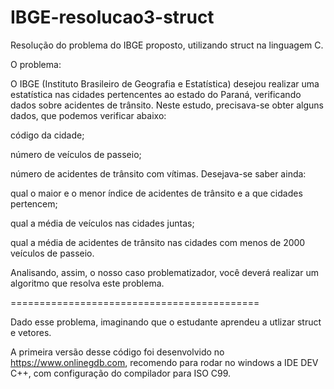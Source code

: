# IBGE-resolucao3-struct
Resolução do problema do IBGE proposto, utilizando struct na linguagem C.

O problema:

O IBGE (Instituto Brasileiro de Geografia e Estatística) desejou realizar uma estatística nas cidades pertencentes ao estado do Paraná, verificando dados sobre acidentes de trânsito. Neste estudo, precisava-se obter alguns dados, que podemos verificar abaixo:

código da cidade;

número de veículos de passeio;

número de acidentes de trânsito com vítimas. Desejava-se saber ainda:

qual o maior e o menor índice de acidentes de trânsito e a que cidades pertencem;

qual a média de veículos nas cidades juntas;

qual a média de acidentes de trânsito nas cidades com menos de 2000 veículos de passeio.

Analisando, assim, o nosso caso problematizador, você deverá realizar um algoritmo que resolva este problema.

===========================================

Dado esse problema, imaginando que o estudante aprendeu a utlizar struct e vetores.

A primeira versão desse código foi desenvolvido no https://www.onlinegdb.com, recomendo para rodar no windows a IDE DEV C++, com configuração do compilador para ISO C99.
